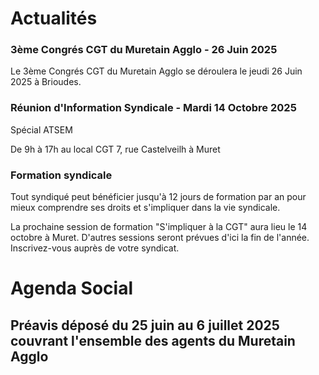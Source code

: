# Actualités 

### 3ème Congrés CGT du Muretain Agglo - 26 Juin 2025

Le 3ème Congrés CGT du Muretain Agglo se déroulera le jeudi 26 Juin 2025 à Brioudes. 
 

### Réunion d'Information Syndicale  - Mardi 14 Octobre 2025

Spécial ATSEM 

De 9h à 17h au local CGT 
7, rue Castelveilh à Muret


### Formation syndicale

Tout syndiqué peut bénéficier jusqu'à 12 jours de formation par an pour mieux comprendre ses droits et s'impliquer dans la vie syndicale. 


La prochaine session de formation "S'impliquer à la CGT" aura lieu le 14 octobre à Muret.
D'autres sessions seront prévues d'ici la fin de l'année. 
Inscrivez-vous auprès de votre syndicat.



# Agenda Social

## Préavis déposé du 25 juin au 6 juillet 2025 couvrant l'ensemble des agents du Muretain Agglo 
